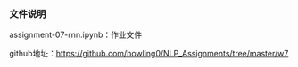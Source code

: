 ### 文件说明

assignment-07-rnn.ipynb：作业文件



github地址：<https://github.com/howling0/NLP_Assignments/tree/master/w7>

